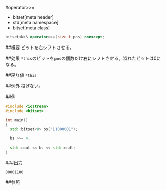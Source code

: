 #operator>>=
* bitset[meta header]
* std[meta namespace]
* bitset[meta class]

```cpp
bitset<N>& operator>>=(size_t pos) noexcept;
```

##概要
ビットを右シフトさせる。


##効果
`*this`のビットを`pos`の個数だけ右にシフトさせる。溢れたビットは0になる。


##戻り値
`*this`


##例外
投げない。


##例
```cpp
#include <iostream>
#include <bitset>

int main()
{
  std::bitset<8> bs("11000001");

  bs >>= 4;

  std::cout << bs << std::endl;
}
```

###出力
```
00001100
```


##参照

